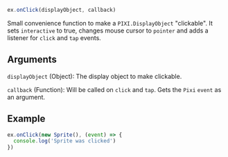 ```js
ex.onClick(displayObject, callback)
```

Small convenience function to make a `PIXI.DisplayObject` "clickable". It sets `interactive` to true, changes mouse cursor to `pointer` and adds a listener for `click` and `tap` events.

## Arguments

`displayObject` (Object): The display object to make clickable.

`callback` (Function): Will be called on `click` and `tap`. Gets the `Pixi` `event` as an argument.

## Example

```js
ex.onClick(new Sprite(), (event) => {
  console.log('Sprite was clicked')
})
```

